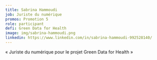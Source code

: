 ```yaml
---
title: Sabrina Hammoudi
job: Juriste du numérique
promos: Promotion 5
role: participant
defi: Green Data for Health
image: img/sabrina-hammoudi.png
linkedin: https://www.linkedin.com/in/sabrina-hammoudi-992528140/
---
```

« Juriste du numérique pour le projet Green Data for Health »